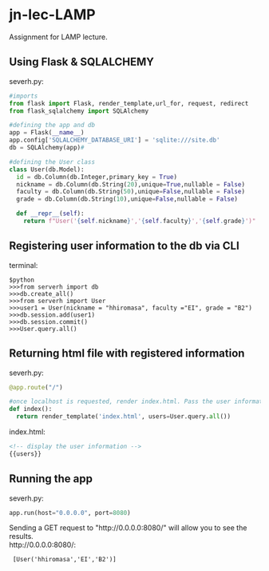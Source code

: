 # jn-lec-LAMP
Assignment for LAMP lecture.

## Using Flask & SQLALCHEMY
severh.py:
```python
#imports
from flask import Flask, render_template,url_for, request, redirect
from flask_sqlalchemy import SQLAlchemy

#defining the app and db
app = Flask(__name__)
app.config['SQLALCHEMY_DATABASE_URI'] = 'sqlite:///site.db'
db = SQLAlchemy(app)#

#defining the User class
class User(db.Model):
  id = db.Column(db.Integer,primary_key = True)
  nickname = db.Column(db.String(20),unique=True,nullable = False)
  faculty = db.Column(db.String(50),unique=False,nullable = False)
  grade = db.Column(db.String(10),unique=False,nullable = False)

  def __repr__(self):
    return f"User('{self.nickname}','{self.faculty}','{self.grade}')"
```

## Registering user information to the db via CLI
terminal:
```
$python 
>>>from serverh import db
>>>db.create_all()
>>>from serverh import User
>>>user1 = User(nickname = "hhiromasa", faculty ="EI", grade = "B2")
>>>db.session.add(user1) 
>>>db.session.commit()
>>>User.query.all()
```

## Returning html file with registered information
severh.py:
```python
@app.route("/")

#once localhost is requested, render index.html. Pass the user information to the index.html file.
def index():
  return render_template('index.html', users=User.query.all())
```
index.html:
```html
<!-- display the user information -->
{{users}}
```

## Running the app
severh.py:
```python
app.run(host="0.0.0.0", port=8080)
```

Sending a GET request to "ht<span>tp://0.0.0.0:8080/" will allow you to see the results. <br>
ht<span>tp://0.0.0.0:8080/:
 ```HTML
  [User('hhiromasa','EI','B2')]
 ```

